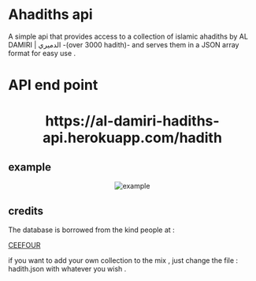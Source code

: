 # Ahadiths api

A simple api that provides access to a collection of islamic ahadiths by AL DAMIRI | الدميري -(over 3000 hadith)- and serves them in a JSON array format for easy use .

# API end point

<div align="center">

<h1> https://al-damiri-hadiths-api.herokuapp.com/hadith </h1>

</div>

## example

<div align="center">
<img
              src="https://firebasestorage.googleapis.com/v0/b/stocking-pictures.appspot.com/o/example.png?alt=media&token=3c94b30e-ba45-41f9-b36a-a266c647d847"
              alt="example"/>
   
</div>

## credits

The database is borrowed from the kind people at :

[CEEFOUR](https://github.com/ceefour/hadith-islamware)

if you want to add your own collection to the mix , just change the file : hadith.json with whatever you wish .

